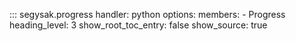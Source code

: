 ::: segysak.progress
    handler: python
    options:
      members:
        - Progress
      heading_level: 3
      show_root_toc_entry: false
      show_source: true
